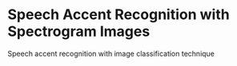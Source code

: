 # Speech Accent Recognition with Spectrogram Images
Speech accent recognition with image classification technique
